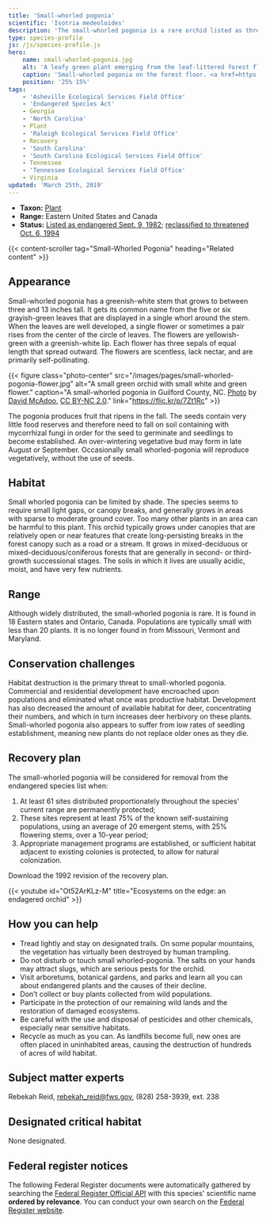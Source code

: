 ```yaml
---
title: 'Small-whorled pogonia'
scientific: 'Isotria medeoloides'
description: 'The small-whorled pogonia is a rare orchid listed as threatened on the endangered species list.'
type: species-profile
js: /js/species-profile.js
hero:
    name: small-whorled-pogonia.jpg
    alt: 'A leafy green plant emerging from the leaf-littered forest floor.'
    caption: 'Small-whorled pogonia on the forest floor. <a href=https://flic.kr/p/GVybTb">Photo</a> by Gary Peeples, USFWS.'
    position: '25% 15%'
tags:
    - 'Asheville Ecological Services Field Office'
    - 'Endangered Species Act'
    - Georgia
    - 'North Carolina'
    - Plant
    - 'Raleigh Ecological Services Field Office'
    - Recovery
    - 'South Carolina'
    - 'South Carolina Ecological Services Field Office'
    - Tennessee
    - 'Tennessee Ecological Services Field Office'
    - Virginia
updated: 'March 25th, 2019'
---
```


- **Taxon:** [Plant](/wildlife/plants)
- **Range:** Eastern United States and Canada
- **Status:** [Listed as endangered Sept. 9, 1982](https://ecos.fws.gov/docs/federal_register/fr621.pdf); [reclassified to threatened Oct. 6, 1994](https://ecos.fws.gov/docs/federal_register/fr2715.pdf)

{{< content-scroller tag="Small-Whorled Pogonia" heading="Related content" >}}

## Appearance

Small-whorled pogonia has a greenish-white stem that grows to between three and 13 inches tall. It gets its common name from the five or six grayish-green leaves that are displayed in a single whorl around the stem. When the leaves are well developed, a single flower or sometimes a pair rises from the center of the circle of leaves. The flowers are yellowish-green with a greenish-white lip. Each flower has three sepals of equal length that spread outward.  The flowers are scentless, lack nectar, and are primarily self-pollinating.

{{< figure class="photo-center" src="/images/pages/small-whorled-pogonia-flower.jpg" alt="A small green orchid with small white and green flower." caption="A small-whorled pogonia in Guilford County, NC. <a href='https://flic.kr/p/7Zt1Rc'>Photo</a> by <a href='https://www.flickr.com/photos/ncorchid/'>David McAdoo</a>, <a href='https://creativecommons.org/licenses/by-nc/2.0/'>CC BY-NC 2.0</a>." link="https://flic.kr/p/7Zt1Rc" >}}

The pogonia produces fruit that ripens in the fall. The seeds contain very little food reserves and therefore need to fall on soil containing with mycorrhizal fungi in order for the seed to germinate and seedlings to become established. An over-wintering vegetative bud may form in late August or September. Occasionally small whorled-pogonia will reproduce vegetatively, without the use of seeds.

## Habitat

Small whorled pogonia can be limited by shade. The species seems to require small light gaps, or canopy breaks, and generally grows in areas with sparse to moderate ground cover. Too many other plants in an area can be harmful to this plant. This orchid typically grows under canopies that are relatively open or near features that create long-persisting breaks in the forest canopy such as a road or a stream. It grows in mixed-deciduous or mixed-deciduous/coniferous forests that are generally in second- or third-growth successional stages. The soils in which it lives are usually acidic, moist, and have very few nutrients.

## Range

Although widely distributed, the small-whorled pogonia is rare. It is found in 18 Eastern states and Ontario, Canada. Populations are typically small with less than 20 plants. It is no longer found in  from Missouri, Vermont and Maryland.

## Conservation challenges

Habitat destruction is the primary threat to small-whorled pogonia. Commercial and residential development have encroached upon populations and eliminated what once was productive habitat. Development has also decreased the amount of available habitat for deer, concentrating their numbers, and which in turn increases deer herbivory on these plants. Small-whorled pogonia also appears to suffer from low rates of seedling establishment, meaning new plants do not replace older ones as they die.

## Recovery plan

The small-whorled pogonia will be considered for removal from the endangered species list when:

1. At least 61 sites distributed proportionately throughout the species’ current range are permanently protected;
2. These sites represent at least 75% of the known self-sustaining populations, using an average of 20 emergent stems, with 25% flowering stems, over a 10-year period;
3. Appropriate management programs are established, or sufficient habitat adjacent to existing colonies is protected, to allow for natural colonization.

Download the 1992 revision of the recovery plan.

{{< youtube id="Ot52ArKLz-M" title="Ecosystems on the edge: an endagered orchid" >}}

## How you can help

- Tread lightly and stay on designated trails. On some popular mountains, the vegetation has virtually been destroyed by human trampling.
- Do not disturb or touch small whorled-pogonia. The salts on your hands may attract slugs, which are serious pests for the orchid.
- Visit arboretums, botanical gardens, and parks and learn all you can about endangered plants and the causes of their decline.
- Don’t collect or buy plants collected from wild populations.
- Participate in the protection of our remaining wild lands and the restoration of damaged ecosystems.
- Be careful with the use and disposal of pesticides and other chemicals, especially near sensitive habitats. 
- Recycle as much as you can. As landfills become full, new ones are often placed in uninhabited areas, causing the destruction of hundreds of acres of wild habitat.

## Subject matter experts

Rebekah Reid, [rebekah_reid@fws.gov](mailto:rebekah_reid@fws.gov), (828) 258-3939, ext. 238

## Designated critical habitat

None designated.

## Federal register notices

The following Federal Register documents were automatically gathered by searching the [Federal Register Official API](https://www.federalregister.gov/blog/learn/developers) with this species' scientific name **ordered by relevance**. You can conduct your own search on the [Federal Register website](https://www.federalregister.gov/articles/search).
